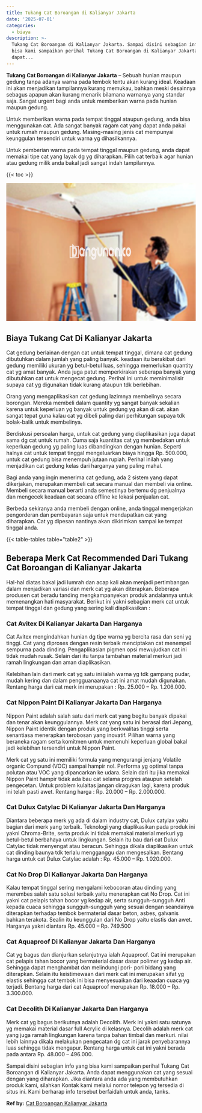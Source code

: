 ```yaml
---
title: Tukang Cat Boroangan di Kalianyar Jakarta
date: '2025-07-01'
categories:
  - biaya
description: >-
  Tukang Cat Boroangan di Kalianyar Jakarta. Sampai disini sebagian info yang
  bisa kami sampaikan perihal Tukang Cat Boroangan di Kalianyar Jakarta. Anda
  dapat...
---
```


**Tukang Cat Boroangan di Kalianyar Jakarta** – Sebuah hunian maupun gedung tanpa adanya warna pada tembok tentu akan kurang ideal. Keadaan ini akan menjadikan tampilannya kurang memukau, bahkan meski desainnya sebagus apapun akan kurang menarik bilamana warnanya yang standar saja. Sangat urgent bagi anda untuk memberikan warna pada hunian maupun gedung.

Untuk memberikan warna pada tempat tinggal ataupun gedung, anda bisa menggunakan cat. Ada sangat banyak ragam cat yang dapat anda pakai untuk rumah maupun gedung. Masing-masing jenis cat mempunyai keunggulan tersendiri untuk warna yg dihasilkannya.

Untuk pemberian warna pada tempat tinggal maupun gedung, anda dapat memakai tipe cat yang layak dg yg diharapkan. Pilih cat terbaik agar hunian atau gedung milik anda bakal jadi sangat indah tampilannya.

{{< toc >}}

![Tukang Cat Boroangan di Kalianyar Jakarta](/images/jasa-cat-murah08.png)

## Biaya Tukang Cat Di Kalianyar Jakarta

Cat gedung berlainan dengan cat untuk tempat tinggal, dimana cat gedung dibutuhkan dalam jumlah yang paling banyak. keadaan itu berakibat dari gedung memiliki ukuran yg betul-betul luas, sehingga memerlukan quantity cat yg amat banyak. Anda juga patut memperkirakan seberapa banyak yang dibutuhkan cat untuk mengecat gedung. Perihal ini untuk meminimalisir supaya cat yg digunakan tidak kurang ataupun tdk berlebihan.

Orang yang mengaplikasikan cat gedung lazimnya membelinya secara borongan. Mereka membeli dalam quantity yg sangat banyak sekalian karena untuk keperluan yg banyak untuk gedung yg akan di cat. akan sangat tepat guna kalau cat yg dibeli paling dari perhitungan supaya tdk bolak-balik untuk membelinya.

Berdiskusi persoalan harga, untuk cat gedung yang diaplikasikan juga dapat sama dg cat untuk rumah. Cuma saja kuantitas cat yg membedakan untuk keperluan gedung yg paling luas dibandingkan dengan hunian. Seperti halnya cat untuk tempat tinggal mengeluarkan biaya hingga Rp. 500.000, untuk cat gedung bisa menempuh jutaan rupiah. Perihal inilah yang menjadikan cat gedung kelas dari harganya yang paling mahal.

Bagi anda yang ingin menerima cat gedung, ada 2 sistem yang dapat dikerjakan, merupakan membeli cat secara manual dan membeli via online. Membeli secara manual berarti anda semestinya bertemu dg penjualnya dan mengecek keadaan cat secara offline ke lokasi penjualan cat.

Berbeda sekiranya anda membeli dengan online, anda tinggal mengerjakan pengorderan dan pembayaran saja untuk mendapatkan cat yang diharapkan. Cat yg dipesan nantinya akan dikirimkan sampai ke tempat tinggal anda.

{{< table-tables table="table2" >}}

## Beberapa Merk Cat Recommended Dari Tukang Cat Boroangan di Kalianyar Jakarta

Hal-hal diatas bakal jadi lumrah dan acap kali akan menjadi pertimbangan dalam menjadikan variasi dan merk cat yg akan diterapkan. Beberapa produsen cat beradu tanding mengkampanyekan produk andalannya untuk memenangkan hati masyarakat. Berikut ini yakni sebagian merk cat untuk tempat tinggal dan gedung yang sering kali diaplikasikan :

### Cat Avitex Di Kalianyar Jakarta Dan Harganya

Cat Avitex mengindahkan hunian dg tipe warna yg bercita rasa dan seni yg tinggi. Cat yang diproses dengan resin terbaik menciptakan cat menempel sempurna pada dinding. Pengaplikasian pigmen opsi mewujudkan cat ini tidak mudah rusak. Selain dari itu tanpa tambahan material merkuri jadi ramah lingkungan dan aman diaplikasikan.

Kelebihan lain dari merk cat yg satu ini ialah warna yg tdk gampang pudar, mudah kering dan dalam pengguanaanya cat ini amat mudah digunakan. Rentang harga dari cat merk ini merupakan : Rp. 25.000 – Rp. 1.206.000.

### Cat Nippon Paint Di Kalianyar Jakarta Dan Harganya

Nippon Paint adalah salah satu dari merk cat yang begitu banyak dipakai dan tenar akan keunggulannya. Merk cat yang satu ini berasal dari Jepang, Nippon Paint identik dengan produk yang berkwalitas tinggi serta senantiasa menerapkan terobosan yang inovatif. Pilihan warna yang beraneka ragam serta komitmen untuk memenuhi keperluan global bakal jadi kelebihan tersendiri untuk Nippon Paint.

Merk cat yg satu ini memiliki formula yang mengurangi jenjang Volatile organic Compund (VOC) sampai hampir nol. Performa yg optimal tanpa polutan atau VOC yang dipancarkan ke udara. Selain dari itu jika memakai Nippon Paint hampir tidak ada bau cat selama progres ataupun setelah pengecetan. Untuk problem kulaitas jangan diragukan lagi, karena produk ini telah pasti awet. Rentang harga : Rp. 20.000 – Rp. 2.000.000.

### Cat Dulux Catylac Di Kalianyar Jakarta Dan Harganya

Diantara beberapa merk yg ada di dalam industry cat, Dulux catylax yaitu bagian dari merk yang terbaik. Teknologi yang diaplikasikan pada produk ini yakni Chroma-Brite, serta produk ini tidak memakai material merkuri yg betul-betul berbahaya untuk lingkungan. Selain itu bau dari cat Dulux Catylac tidak menyengat atau beracun. Sehingga dikala diaplikasikan untuk cat dinding baunya tdk terlalu mengganggu dan mengesalkan. Bentang harga untuk cat Dulux Catylac adalah : Rp. 45.000 – Rp. 1.020.000.

### Cat No Drop Di Kalianyar Jakarta Dan Harganya

Kalau tempat tinggal sering mengalami kebocoran atau dinding yang merembes salah satu solusi terbaik yaitu menerapkan cat No Drop. Cat ini yakni cat pelapis tahan bocor yg kedap air, serta sungguh-sungguh Anti kepada cuaca sehingga sungguh-sungguh yang sesuai dengan seandainya diterapkan terhadap tembok bermaterial dasar beton, asbes, galvanis bahkan terakota. Sealin itu keunggulan dari No Drop yaitu elastis dan awet. Harganya yakni diantara Rp. 45.000 – Rp. 749.500

### Cat Aquaproof Di Kalianyar Jakarta Dan Harganya

Cat yg bagus dan dianjurkan selanjutnya ialah Aquaproof. Cat ini merupakan cat pelapis tahan bocor yang bermaterial dasar dasar polimer yg kedap air. Sehingga dapat menghambat dan melindungi pori- pori bidang yang diterapkan. Selain itu keistimewaan dari merk cat ini merupakan sifat yg elastis sehingga cat tembok ini bisa menyesuaikan dari keaadan cuaca yg terjadi. Bentang harga dari cat Aquaproof merupakan Rp. 18.000 – Rp. 3.300.000.

### Cat Decolith Di Kalianyar Jakarta Dan Harganya

Merk cat yg bagus berikutnya adalah Decolith. Merk ini yakni satu satunya yg memakai material dasar full Acrylic di kelasnya. Decolih adalah merk cat yang juga ramah lingkungan karena tanpa bahan timbal dan merkuri. nilai lebih lainnya dikala melakukan pengecatan dg cat ini jarak penyebarannya luas sehingga tidak mengapur. Rentang harga untuk cat ini yakni berada pada antara Rp. 48.000 – 496.000.

Sampai disini sebagian info yang bisa kami sampaikan perihal Tukang Cat Boroangan di Kalianyar Jakarta. Anda dapat menggunakan cat yang sesuai dengan yang diharapkan. Jika diantara anda ada yang membutuhkan produk kami, silahkan Kontak kami melalui nomor telepon yg tersedia di situs ini. Kami berharap info tersebut berfaidah untuk anda, tanks.

**Ref by:** [Cat Boroangan Kalianyar Jakarta](https://id.wikipedia.org/wiki/Cat)
